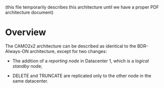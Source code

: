 (this file temporarily describes this architecture until we have a
proper PDF architecture document)

Overview
========

The CAMO2x2 architecture can be described as identical to the
BDR-Always-ON architecture, except for two changes:

- The addition of a *reporting node* in Datacenter 1, which is a
  *logical standby* node;

- DELETE and TRUNCATE are replicated only to the other node in the
  same datacenter.
